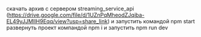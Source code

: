 скачать архив с сервером streaming_service_api (https://drive.google.com/file/d/1UZnPqMheodZJqiba-EL49yJJMlIH9Eqq/view?usp=share_link) и запустить командой npm start
развернуть проект компандой npm i и запустить npm run dev
